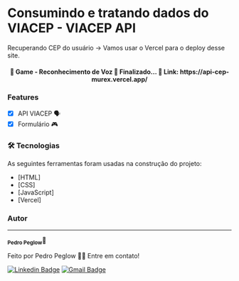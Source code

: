 # Consumindo e tratando dados do VIACEP - VIACEP API

Recuperando CEP do usuário -> Vamos usar o Vercel para o deploy desse site.

<h4 align="center"> 
	🏁  Game - Reconhecimento de Voz 🚀 Finalizado...  🏁
	Link: https://api-cep-murex.vercel.app/
</h4>

### Features

- [x] API VIACEP 🗣️
- [x] Formulário 🎮

### 🛠 Tecnologias

As seguintes ferramentas foram usadas na construção do projeto:

- [HTML]
- [CSS]
- [JavaScript]
- [Vercel]

### Autor

---

<sub><b>Pedro Peglow</b></sub>🚀

Feito por Pedro Peglow 👋🏽 Entre em contato!

[![Linkedin Badge](https://img.shields.io/badge/-Pedro-blue?style=flat-square&logo=Linkedin&logoColor=white&link=https://www.linkedin.com/in/pedro-peglow/)](https://www.linkedin.com/in/pedro-peglow/)
[![Gmail Badge](https://img.shields.io/badge/-pedropeglowm@gmail.com-c14438?style=flat-square&logo=Gmail&logoColor=white&link=mailto:pedropeglowm@gmail.com)](mailto:pedropeglowm@gmail.com)